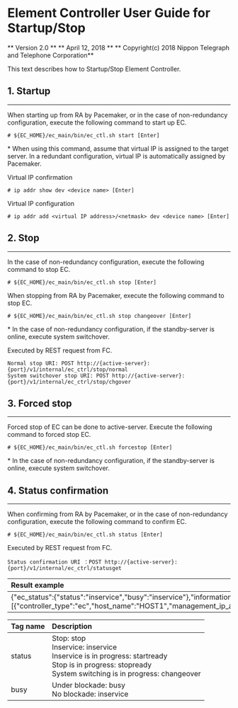 # Element Controller User Guide for Startup/Stop

** Version 2.0 **
** April 12, 2018 **
** Copyright(c) 2018 Nippon Telegraph and Telephone Corporation**

This text describes how to Startup/Stop Element Controller.

## 1. Startup
---

When starting up from RA by Pacemaker, or in the case of non-redundancy configuration, execute the following command to start up EC.
~~~console
# ${EC_HOME}/ec_main/bin/ec_ctl.sh start [Enter]
~~~
\* When using this command, assume that virtual IP is assigned to the target server.
In a redundant configuration, virtual IP is automatically assigned by Pacemaker.

Virtual IP confirmation
~~~console
# ip addr show dev <device name> [Enter]
~~~

Virtual IP configuration
~~~console
# ip addr add <virtual IP address>/<netmask> dev <device name> [Enter]
~~~

## 2. Stop
---

In the case of non-redundancy configuration, execute the following command to stop EC.
~~~console
# ${EC_HOME}/ec_main/bin/ec_ctl.sh stop [Enter]
~~~

When stopping from RA by Pacemaker, execute the following command to stop EC.
~~~console
# ${EC_HOME}/ec_main/bin/ec_ctl.sh stop changeover [Enter]
~~~
\* In the case of non-redundancy configuration, if the standby-server is online, execute system switchover.

Executed by REST request from FC.
~~~
Normal stop URI: POST http://{active-server}:{port}/v1/internal/ec_ctrl/stop/normal
System switchover stop URI: POST http://{active-server}:{port}/v1/internal/ec_ctrl/stop/chgover
~~~

## 3. Forced stop
---

Forced stop of EC can be done to active-server. Execute the following command to forced stop EC.
~~~console
# ${EC_HOME}/ec_main/bin/ec_ctl.sh forcestop [Enter]
~~~
\* In the case of non-redundancy configuration, if the standby-server is online, execute system switchover.

## 4. Status confirmation
---

When confirming from RA by Pacemaker, or in the case of non-redundancy configuration, execute the following command to confirm EC.
~~~console
# ${EC_HOME}/ec_main/bin/ec_ctl.sh status [Enter]
~~~

Executed by REST request from FC.
~~~
Status confirmation URI	：POST http://{active-server}:{port}/v1/internal/ec_ctrl/statusget
~~~

|Result example   |
|:----------------|
|{"ec_status":{"status":"inservice","busy":"inservice"},"informations":[{"controller_type":"ec","host_name":"HOST1","management_ip_address":"192.168.0.0"}]}|

|Tag name         |Description   |
|:----------------|:-------|
|status |Stop: stop<br>Inservice: inservice<br>Inservice is in progress: startready<br>Stop is in progress: stopready<br>System switching is in progress: changeover|
|busy  |Under blockade: busy<br>No blockade: inservice|
